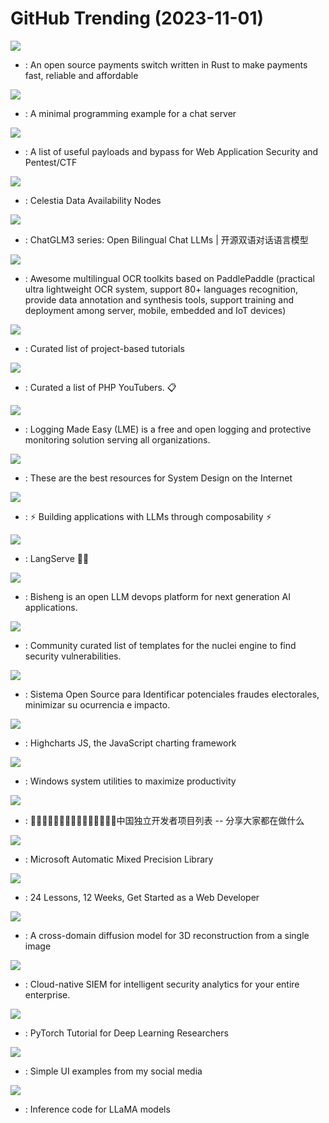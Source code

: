 # GitHub Trending (2023-11-01)

![](https://img.shields.io/badge/Rust-New%20657-green?style=flat-square&logo=appveyor)
- [](https://github.comundefined): An open source payments switch written in Rust to make payments fast, reliable and affordable

![](https://img.shields.io/badge/C-New%20287-green?style=flat-square&logo=appveyor)
- [](https://github.comundefined): A minimal programming example for a chat server

![](https://img.shields.io/badge/Python-New%2032-green?style=flat-square&logo=appveyor)
- [](https://github.comundefined): A list of useful payloads and bypass for Web Application Security and Pentest/CTF

![](https://img.shields.io/badge/Go-New%2028-green?style=flat-square&logo=appveyor)
- [](https://github.comundefined): Celestia Data Availability Nodes

![](https://img.shields.io/badge/Python-New%201-green?style=flat-square&logo=appveyor)
- [](https://github.comundefined): ChatGLM3 series: Open Bilingual Chat LLMs | 开源双语对话语言模型

![](https://img.shields.io/badge/Python-New%2074-green?style=flat-square&logo=appveyor)
- [](https://github.comundefined): Awesome multilingual OCR toolkits based on PaddlePaddle (practical ultra lightweight OCR system, support 80+ languages recognition, provide data annotation and synthesis tools, support training and deployment among server, mobile, embedded and IoT devices)

![](https://img.shields.io/badge/none-New%20144-green?style=flat-square&logo=appveyor)
- [](https://github.comundefined): Curated list of project-based tutorials

![](https://img.shields.io/badge/PHP-New%20105-green?style=flat-square&logo=appveyor)
- [](https://github.comundefined): Curated a list of PHP YouTubers. 📋

![](https://img.shields.io/badge/Shell-New%2099-green?style=flat-square&logo=appveyor)
- [](https://github.comundefined): Logging Made Easy (LME) is a free and open logging and protective monitoring solution serving all organizations.

![](https://img.shields.io/badge/none-New%20275-green?style=flat-square&logo=appveyor)
- [](https://github.comundefined): These are the best resources for System Design on the Internet

![](https://img.shields.io/badge/Python-New%20114-green?style=flat-square&logo=appveyor)
- [](https://github.comundefined): ⚡ Building applications with LLMs through composability ⚡

![](https://img.shields.io/badge/JavaScript-New%2028-green?style=flat-square&logo=appveyor)
- [](https://github.comundefined): LangServe 🦜️🏓

![](https://img.shields.io/badge/Python-New%2047-green?style=flat-square&logo=appveyor)
- [](https://github.comundefined): Bisheng is an open LLM devops platform for next generation AI applications.

![](https://img.shields.io/badge/none-New%209-green?style=flat-square&logo=appveyor)
- [](https://github.comundefined): Community curated list of templates for the nuclei engine to find security vulnerabilities.

![](https://img.shields.io/badge/PHP-New%2099-green?style=flat-square&logo=appveyor)
- [](https://github.comundefined): Sistema Open Source para Identificar potenciales fraudes electorales, minimizar su ocurrencia e impacto.

![](https://img.shields.io/badge/TypeScript-New%203-green?style=flat-square&logo=appveyor)
- [](https://github.comundefined): Highcharts JS, the JavaScript charting framework

![](https://img.shields.io/badge/C%23-New%20161-green?style=flat-square&logo=appveyor)
- [](https://github.comundefined): Windows system utilities to maximize productivity

![](https://img.shields.io/badge/none-New%2082-green?style=flat-square&logo=appveyor)
- [](https://github.comundefined): 👩🏿‍💻👨🏾‍💻👩🏼‍💻👨🏽‍💻👩🏻‍💻中国独立开发者项目列表 -- 分享大家都在做什么

![](https://img.shields.io/badge/Python-New%2023-green?style=flat-square&logo=appveyor)
- [](https://github.comundefined): Microsoft Automatic Mixed Precision Library

![](https://img.shields.io/badge/JavaScript-New%2050-green?style=flat-square&logo=appveyor)
- [](https://github.comundefined): 24 Lessons, 12 Weeks, Get Started as a Web Developer

![](https://img.shields.io/badge/Python-New%20245-green?style=flat-square&logo=appveyor)
- [](https://github.comundefined): A cross-domain diffusion model for 3D reconstruction from a single image

![](https://img.shields.io/badge/Jupyter%20Notebook-New%2024-green?style=flat-square&logo=appveyor)
- [](https://github.comundefined): Cloud-native SIEM for intelligent security analytics for your entire enterprise.

![](https://img.shields.io/badge/Python-New%2024-green?style=flat-square&logo=appveyor)
- [](https://github.comundefined): PyTorch Tutorial for Deep Learning Researchers

![](https://img.shields.io/badge/HTML-New%2012-green?style=flat-square&logo=appveyor)
- [](https://github.comundefined): Simple UI examples from my social media

![](https://img.shields.io/badge/Python-New%2069-green?style=flat-square&logo=appveyor)
- [](https://github.comundefined): Inference code for LLaMA models

